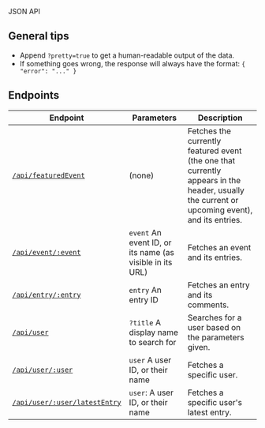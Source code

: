 JSON API
## General tips ##

* Append `?pretty=true` to get a human-readable output of the data.
* If something goes wrong, the response will always have the format: `{ "error": "..." }`

## Endpoints ##

| Endpoint | Parameters | Description |
| --- | --- | --- |
| [`/api/featuredEvent`](/api/featuredEvent) | (none) | Fetches the currently featured event (the one that currently appears in the header, usually the current or upcoming event), and its entries. |
| [`/api/event/:event`](/api/event/1) | `event` An event ID, or its name (as visible in its URL) | Fetches an event and its entries. |
| [`/api/entry/:entry`](/api/entry/1) | `entry` An entry ID | Fetches an entry and its comments. |
| [`/api/user`](/api/user?title=Jamician) | `?title` A display name to search for | Searches for a user based on the parameters given. |
| [`/api/user/:user`](/api/user/1) | `user` A user ID, or their name | Fetches a specific user. |
| [`/api/user/:user/latestEntry`](/api/user/13/latestEntry) | `user`: A user ID, or their name | Fetches a specific user's latest entry. |
